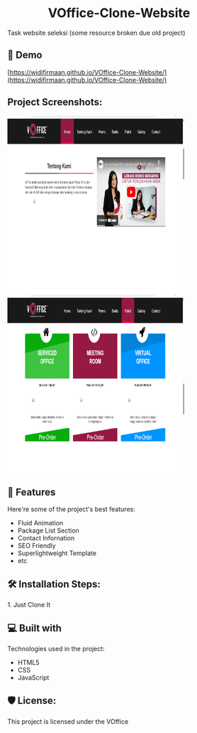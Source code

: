 <h1 align="center" id="title">VOffice-Clone-Website</h1>

<p id="description">Task website seleksi (some resource broken due old project)</p>

<h2>🚀 Demo</h2>

[https://widifirmaan.github.io/VOffice-Clone-Website/](https://widifirmaan.github.io/VOffice-Clone-Website/)

<h2>Project Screenshots:</h2>

<img src="https://raw.githubusercontent.com/widifirmaan/VOffice-Clone-Website/refs/heads/main/Screenshot%20(40).png" alt="project-screenshot" width="400" height="400/">

<img src="https://raw.githubusercontent.com/widifirmaan/VOffice-Clone-Website/refs/heads/main/Screenshot%20(41).png" alt="project-screenshot" width="400" height="400/">

  
  
<h2>🧐 Features</h2>

Here're some of the project's best features:

*   Fluid Animation
*   Package List Section
*   Contact Infornation
*   SEO Friendly
*   Superlightweight Template
*   etc

<h2>🛠️ Installation Steps:</h2>

<p>1. Just Clone It</p>

  
  
<h2>💻 Built with</h2>

Technologies used in the project:

*   HTML5
*   CSS
*   JavaScript

<h2>🛡️ License:</h2>

This project is licensed under the VOffice
